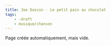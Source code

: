 ```yaml
---
title: Joe Dassin - Le petit pain au chocolat
tags:
    - -draft
    - musique/chanson
---
```


Page créée automatiquement, mais vide.
